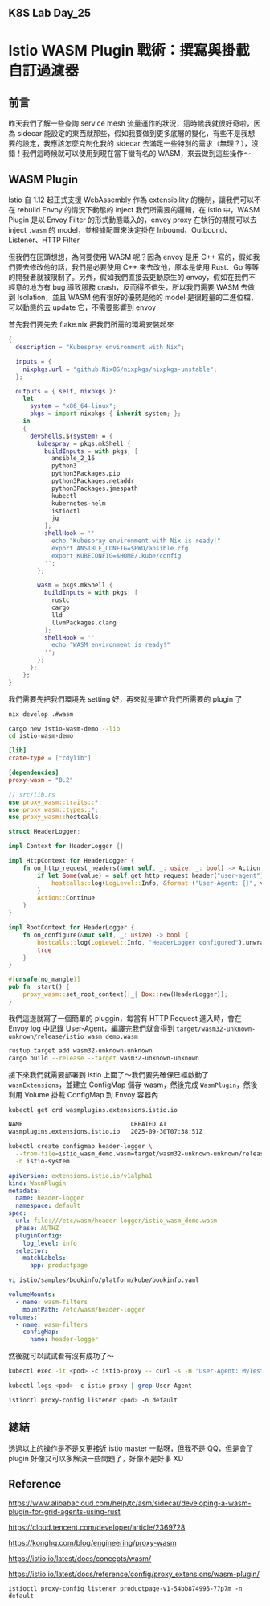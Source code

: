 ## K8S Lab Day_25

# Istio WASM Plugin 戰術：撰寫與掛載自訂過濾器

## 前言

昨天我們了解一些查詢 service mesh 流量運作的狀況，這時候我就很好奇啦，因為 sidecar 能設定的東西就那些，假如我要做到更多底層的變化，有些不是我想要的設定，我應該怎麼克制化我的 sidecar 去滿足一些特別的需求（無理？），沒錯！我們這時候就可以使用到現在當下蠻有名的 WASM，來去做到這些操作～

## WASM Plugin

Istio 自 1.12 起正式支援 WebAssembly 作為 extensibility 的機制，讓我們可以不在 rebuild Envoy 的情況下動態的 inject 我們所需要的邏輯，在 istio 中，WASM Plugin 是以 Envoy Filter 的形式動態載入的，envoy proxy 在執行的期間可以去 inject `.wasm` 的 model，並根據配置來決定掛在 Inbound、Outbound、Listener、HTTP Filter

但我們在回頭想想，為何要使用 WASM 呢？因為 envoy 是用 C++ 寫的，假如我們要去修改他的話，我們是必要使用 C++ 來去改他，原本是使用 Rust、Go 等等的開發者就被限制了。另外，假如我們直接去更動原生的 envoy，假如在我們不經意的地方有 bug 導致服務 crash，反而得不償失，所以我們需要 WASM 去做到 Isolation，並且 WASM 他有很好的優勢是他的 model 是很輕量的二進位檔，可以動態的去 update 它，不需要影響到 envoy

首先我們要先去 flake.nix 把我們所需的環境安裝起來

```nix
{
  description = "Kubespray environment with Nix";

  inputs = {
    nixpkgs.url = "github:NixOS/nixpkgs/nixpkgs-unstable";
  };

  outputs = { self, nixpkgs }:
    let
      system = "x86_64-linux";
      pkgs = import nixpkgs { inherit system; };
    in
    {
      devShells.${system} = {
        kubespray = pkgs.mkShell {
          buildInputs = with pkgs; [
            ansible_2_16
            python3
            python3Packages.pip
            python3Packages.netaddr
            python3Packages.jmespath
            kubectl
            kubernetes-helm
            istioctl
            jq
          ];
          shellHook = ''
            echo "Kubespray environment with Nix is ready!"
            export ANSIBLE_CONFIG=$PWD/ansible.cfg
            export KUBECONFIG=$HOME/.kube/config
          '';
        };

        wasm = pkgs.mkShell {
          buildInputs = with pkgs; [
            rustc
            cargo
            lld
            llvmPackages.clang
          ];
          shellHook = ''
            echo "WASM environment is ready!"
          '';
        };
      };
    };
}
```

我們需要先把我們環境先 setting 好，再來就是建立我們所需要的 plugin 了

```bash
nix develop .#wasm
```

```bash
cargo new istio-wasm-demo --lib
cd istio-wasm-demo
```

```toml
[lib]
crate-type = ["cdylib"]

[dependencies]
proxy-wasm = "0.2"
```

```rs
// src/lib.rs
use proxy_wasm::traits::*;
use proxy_wasm::types::*;
use proxy_wasm::hostcalls;

struct HeaderLogger;

impl Context for HeaderLogger {}

impl HttpContext for HeaderLogger {
    fn on_http_request_headers(&mut self, _: usize, _: bool) -> Action {
        if let Some(value) = self.get_http_request_header("user-agent") {
            hostcalls::log(LogLevel::Info, &format!("User-Agent: {}", value)).unwrap_or(());
        }
        Action::Continue
    }
}

impl RootContext for HeaderLogger {
    fn on_configure(&mut self, _: usize) -> bool {
        hostcalls::log(LogLevel::Info, "HeaderLogger configured").unwrap_or(());
        true
    }
}

#[unsafe(no_mangle)]
pub fn _start() {
    proxy_wasm::set_root_context(|_| Box::new(HeaderLogger));
}
```

我們這邊就寫了一個簡單的 pluggin，每當有 HTTP Request 進入時，會在 Envoy log 中記錄 User-Agent，編譯完我們就會得到 `target/wasm32-unknown-unknown/release/istio_wasm_demo.wasm`

```bash
rustup target add wasm32-unknown-unknown
cargo build --release --target wasm32-unknown-unknown
```

接下來我們就需要部署到 istio 上面了～我們要先確保已經啟動了 `wasmExtensions`，並建立 ConfigMap 儲存 wasm，然後完成 `WasmPlugin`，然後利用 Volume 掛載 ConfigMap 到 Envoy 容器內

```bash
kubectl get crd wasmplugins.extensions.istio.io
```

```bash
NAME                              CREATED AT
wasmplugins.extensions.istio.io   2025-09-30T07:38:51Z
```

```bash
kubectl create configmap header-logger \
  --from-file=istio_wasm_demo.wasm=target/wasm32-unknown-unknown/release/istio_wasm_demo.wasm \
  -n istio-system
```

```yaml
apiVersion: extensions.istio.io/v1alpha1
kind: WasmPlugin
metadata:
  name: header-logger
  namespace: default
spec:
  url: file:///etc/wasm/header-logger/istio_wasm_demo.wasm
  phase: AUTHZ
  pluginConfig:
    log_level: info
  selector:
    matchLabels:
      app: productpage
```

```bash
vi istio/samples/bookinfo/platform/kube/bookinfo.yaml
```

```yaml
volumeMounts:
  - name: wasm-filters
    mountPath: /etc/wasm/header-logger
volumes:
  - name: wasm-filters
    configMap:
      name: header-logger
```

然後就可以試試看有沒有成功了～

```bash
kubectl exec -it <pod> -c istio-proxy -- curl -s -H "User-Agent: MyTestClient" http://productpage:9080/productpage
```

```bash
kubectl logs <pod> -c istio-proxy | grep User-Agent
```

```bash
istioctl proxy-config listener <pod> -n default
```

## 總結

透過以上的操作是不是又更接近 istio master 一點呀，但我不是 QQ，但是會了 plugin 好像又可以多解決一些問題了，好像不是好事 XD

## Reference

https://www.alibabacloud.com/help/tc/asm/sidecar/developing-a-wasm-plugin-for-grid-agents-using-rust

https://cloud.tencent.com/developer/article/2369728

https://konghq.com/blog/engineering/proxy-wasm

https://istio.io/latest/docs/concepts/wasm/

https://istio.io/latest/docs/reference/config/proxy_extensions/wasm-plugin/

```
istioctl proxy-config listener productpage-v1-54bb874995-77p7m -n default
```
